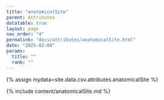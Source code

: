 ```yaml
---
title: "anatomicalSite"
parent: Attributes
datatable: true
layout: page
nav_order: "4"
permalink: "docs/attributes/anatomicalSite.html"
date: "2025-02-04"
params:
  title: ""
  rank: ""
---
```

{% assign mydata=site.data.csv.attributes.anatomicalSite %} 

{% include content/anatomicalSite.md %}
